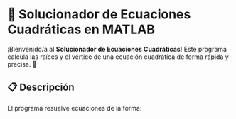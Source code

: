 # 🚀 Solucionador de Ecuaciones Cuadráticas en MATLAB

¡Bienvenido/a al **Solucionador de Ecuaciones Cuadráticas**! Este programa calcula las raíces y el vértice de una ecuación cuadrática de forma rápida y precisa. 🌟

## 📋 Descripción
El programa resuelve ecuaciones de la forma: